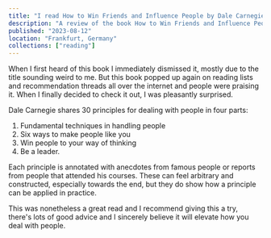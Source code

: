 ```yaml
---
title: "I read How to Win Friends and Influence People by Dale Carnegie"
description: "A review of the book How to Win Friends and Influence People by Dale Carnegie"
published: "2023-08-12"
location: "Frankfurt, Germany"
collections: ["reading"]
---
```


When I first heard of this book I immediately dismissed it, mostly due to the
title sounding weird to me.
But this book popped up again on reading lists and recommendation threads all 
over the internet and people were praising it. 
When I finally decided to check it out, I was pleasantly surprised.

<!-- more -->

Dale Carnegie shares 30 principles for dealing with people in four parts: 
1. Fundamental techniques in handling people
2. Six ways to make people like you
3. Win people to your way of thinking
4. Be a leader.

Each principle is annotated with anecdotes from famous people or reports from
people that attended his courses. 
These can feel arbitrary and constructed, especially towards the end, but they
do show how a principle can be applied in practice.

This was nonetheless a great read and I recommend giving this a try, 
there's lots of good advice and I sincerely believe it will elevate how you 
deal with people.

